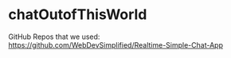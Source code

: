 # chatOutofThisWorld
GitHub Repos that we used:
https://github.com/WebDevSimplified/Realtime-Simple-Chat-App
